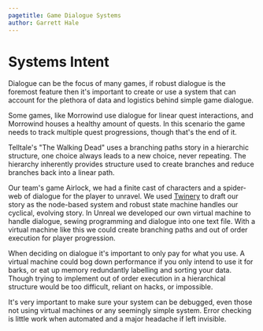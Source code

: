 ```yaml
---
pagetitle: Game Dialogue Systems
author: Garrett Hale
---
```


Systems Intent
==============

Dialogue can be the focus of many games, if robust dialogue is the foremost
feature then it's important to create or use a system that can account for the
plethora of data and logistics behind simple game dialogue.

Some games, like Morrowind use dialogue for linear quest interactions, and
Morrowind houses a healthy amount of quests. In this scenario the game needs
to track multiple quest progressions, though that's the end of it.

Telltale's "The Walking Dead" uses a branching paths story in a hierarchic
structure, one choice always leads to a new choice, never repeating.
The hierarchy inherently provides structure used to create branches
and reduce branches back into a linear path.

Our team's game Airlock, we had a finite cast of characters and a spider-web
of dialogue for the player to unravel. We used [Twinery](https://twinery.org/)
to draft our story as the node-based system and robust state machine handles
our cyclical, evolving story. In Unreal we developed our own virtual machine
to handle dialogue, sewing programming and dialogue into one text file.
With a virtual machine like this we could create branching paths and out of
order execution for player progression.

When deciding on dialogue it's important to only pay for what you use.
A virtual machine could bog down performance if you only intend to use it for
barks, or eat up memory redundantly labelling and sorting your data.
Though trying to implement out of order execution in a hierarchical structure
would be too difficult, reliant on hacks, or impossible.

It's very important to make sure your system can be debugged, even those not
using virtual machines or any seemingly simple system. Error checking is little
work when automated and a major headache if left invisible.

<!-- vim: set cc=80: -->
<!-- vim: set spell: -->
